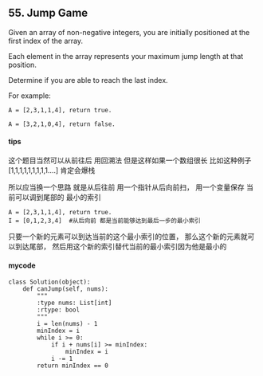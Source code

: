 ## 55. Jump Game

Given an array of non-negative integers, you are initially positioned at the first index of the array.

Each element in the array represents your maximum jump length at that position.

Determine if you are able to reach the last index.

For example:

```
A = [2,3,1,1,4], return true.
```


```
A = [3,2,1,0,4], return false.
```

#### tips
这个题目当然可以从前往后 用回溯法 但是这样如果一个数组很长 
比如这种例子 [1,1,1,1,1,1,1,1,1....] 肯定会爆栈

所以应当换一个思路
就是从后往前 用一个指针从后向前扫， 用一个变量保存 当前可以调到尾部的 最小的索引

```
A = [2,3,1,1,4], return true.
I = [0,1,2,3,4]  #从后向前 都是当前能够达到最后一步的最小索引
```
只要一个新的元素可以到达当前的这个最小索引的位置， 那么这个新的元素就可以到达尾部， 然后用这个新的索引替代当前的最小索引因为他是最小的

#### mycode
```
class Solution(object):
    def canJump(self, nums):
        """
        :type nums: List[int]
        :rtype: bool
        """
        i = len(nums) - 1
        minIndex = i
        while i >= 0:
            if i + nums[i] >= minIndex:
                minIndex = i
            i -= 1
        return minIndex == 0
```
